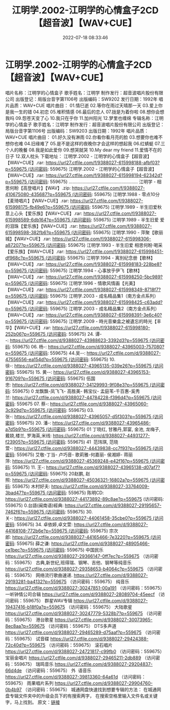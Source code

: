 ﻿---
title: 江明学.2002-江明学的心情盒子2CD【超音波】【WAV+CUE】
date: 2022-07-18 08:33:46
categories: WAV车载音乐、镜像
tags: 华语中文
---
# 江明学.2002-江明学的心情盒子2CD【超音波】【WAV+CUE】

唱片名称：江明学的心情盒子
歌手姓名：江明学
制作发行：超音波唱片股份有限公司
出版登记：局版台音字第1106号
出版编码：SW9202
发行日期：1992年
唱片品质：WAV+CUE
唱片曲目：
01.情巳逝
02.等你在雨过天晴那一天
03.爱上你是我一生的错
04.初恋
05.堆积情感
06.最后的恋人
07.拢是为着你啦
08.想你会想我吗
09.怨苍天变了心
10.我只在乎你
11.加州阳光
12.梦里也缠绵
专辑名称：江明学的心情盒子
歌手姓名：江明学
制作发行：超音波唱片股份有限公司
出版登记：局版台音字第1106号
出版编码：SW9203
出版日期：1992年
唱片品质：WAV+CUE
唱片曲目：
01.好久没有淋雨
02.你看你看月亮的脸
03.想要你也难不想你也难
04.旧缘难了
05.是不是这样的夜晚你才会这样的想起我
06.红蜻蜓
07.三个人的晚餐
08.我是如此爱你
09.想哭就哭
10.My dear my friend
11.爱情不在的日子
12.双人枕头
下载地址：
江明学.2002 - 江明学的心情盒子【超音波】【WAV+CUE】.rar: https://url27.ctfile.com/f/9388027-615998188-afbf03?p=559675 (访问密码:
559675)
江明学.2002 - 江明学的心情盒子【超音波】【WAV+CUE】.rar: https://url27.ctfile.com/f/9388027-615998194-62342d?p=559675 (访问密码:
559675)
......................................................
江明学 - 相思何盼【高登唱片】【WAV】.zip: https://url27.ctfile.com/f/9388027-410675080-435687?p=559675 (访问密码:
559675)
江明学.1988 - 零点10分【麦琦唱片】【WAV+CUE】.rar: https://url27.ctfile.com/f/9388027-615998175-fb49e6?p=559675 (访问密码:
559675)
江明学.1989 - 半生旧爱秋意上心头【爱乐族】【WAV+CUE】.rar: https://url27.ctfile.com/f/9388027-615998589-6db164?p=559675 (访问密码:
559675)
江明学.1989 - 半生旧爱 爱的泪珠【爱乐族】【WAV+CUE】.rar: https://url27.ctfile.com/f/9388027-615998598-382fb6?p=559675 (访问密码:
559675)
江明学.1990 - 萍聚【歌丽城】【WAV+CUE】.rar: https://url27.ctfile.com/f/9388027-615998306-a87207?p=559675 (访问密码:
559675)
江明学.1993 - 半生旧爱
相思何盼·喝采【爱乐族】【WAV+CUE】.rar: https://url27.ctfile.com/f/9388027-615998451-df968c?p=559675 (访问密码:
559675)
江明学.1994 - 离別纪念册【歌林】【WAV+CUE】.rar: https://url27.ctfile.com/f/9388027-615998183-228be8?p=559675 (访问密码:
559675)
江明学.1994 - 心事放乎伊飞【歌林】【WAV+CUE】.rar: https://url27.ctfile.com/f/9388027-615998250-5bc989?p=559675 (访问密码:
559675)
江明学.1996 - 情歌风情画【光美】【WAV+CUE】.rar: https://url27.ctfile.com/f/9388027-615998349-8718f7?p=559675 (访问密码:
559675)
江明学.2003 - 成名精品集1（南方金点系列）【WAV+CUE】.rar: https://url27.ctfile.com/f/9388027-615998425-c63add?p=559675 (访问密码:
559675)
江明学.2003 - 成名精品集2（南方金点系列）【WAV+CUE】.rar: https://url27.ctfile.com/f/9388027-615998391-3e6c40?p=559675 (访问密码:
559675)
江明学.2009 - 時光音樂盒之被遺忘的時光【丰华】【WAV+CUE】.rar: https://url27.ctfile.com/f/9388027-615998180-252b06?p=559675 (访问密码:
559675)
24. 谭--: https://url27.ctfile.com/d/9388027-43988623-3392d3?p=559675 (访问密码:
559675)
06. 杨-: https://url27.ctfile.com/d/9388027-43965003-757080?p=559675 (访问密码:
559675)
44.吴--: https://url27.ctfile.com/d/9388027-47556556-ea154d?p=559675 (访问密码:
559675)
10.徐-: https://url27.ctfile.com/d/9388027-43965135-039e26?p=559675 (访问密码:
559675)
15. 黄--: https://url27.ctfile.com/d/9388027-43965153-916709?p=559675 (访问密码:
559675)
伍国忠: https://url27.ctfile.com/d/9388027-34129993-9f08e3?p=559675 (访问密码:
559675)
0 龙飘飘-凤飞飞- 高胜美- 韩宝仪- 孟庭苇-千百惠-奚秀兰: https://url27.ctfile.com/d/9388027-44784228-f396d4?p=559675 (访问密码:
559675
07. 蔡-: https://url27.ctfile.com/d/9388027-43965060-3c929d?p=559675 (访问密码:
559675)
03. 张-: https://url27.ctfile.com/d/9388027-43965057-d5f303?p=559675 (访问密码:
559675)
20. 潘-: https://url27.ctfile.com/d/9388027-43965486-a7d5b9?p=559675 (访问密码:
559675)
01 丁晓红, 甘雅丹,郭宴, 金池, 龙梅子, 戴娆,楼兰, 罗海英,米线: https://url27.ctfile.com/d/9388027-44931277-f23905?p=559675 (访问密码:
559675)
41  范玮琪, 范晓萱-: https://url27.ctfile.com/d/9388027-44439838-cc7f93?p=559675 (访问密码:
559675)
艾敬-丁当- 卢巧音- 歌莉雅-何嘉丽- 侯湘婷- 蒋丽萍: https://url27.ctfile.com/d/9388027-45369248-e42f16?p=559675 (访问密码:
559675)
11. 王-: https://url27.ctfile.com/d/9388027-43965138-d07af7?p=559675 (访问密码:
559675)
20赵鹏, 赵照: https://url27.ctfile.com/d/9388027-45036321-16802a?p=559675 (访问密码:
559675)
木村好夫: https://url27.ctfile.com/d/9388027-33764009-3bad47?p=559675 (访问密码:
559675)
陈明CD:
https://url27.ctfile.com/d/9388027-44173892-89c8ae?p=559675
(访问密码: 559675)
0.台語(闽南语)經典: https://url27.ctfile.com/d/9388027-29195657-7462f6?p=559675 (访问密码:
559675)
30.关-: https://url27.ctfile.com/d/9388027-44061458-35cbe0?p=559675 (访问密码:
559675)
34. 卓依婷,卓文萱: https://url27.ctfile.com/d/9388027-44168108-772b6e?p=559675 (访问密码:
559675)
宗次郎: https://url27.ctfile.com/d/9388027-44165466-7e3220?p=559675 (访问密码:
559675)
薛之谦: https://url27.ctfile.com/d/9388027-48905466-ce1bec?p=559675 (访问密码:
559675)
中国民乐
https://url27.ctfile.com/d/9388027-29366147-0ff7ec?p=559675
（访问密码：559675）
古典,新世纪,班得瑞、钢琴、吉他、钢琴等纯音乐
https://url27.ctfile.com/d/9388027-29358653-b4064c?p=559675
（访问密码：559675）
网络流行歌曲速递.
https://url27.ctfile.com/d/9388027-29193281-ba4132?p=559675
（访问密码：559675）
纯音乐
https://url27.ctfile.com/d/9388027-30247851-00a191
（访问密码：559675）
一听钟情公司合辑
https://url27.ctfile.com/d/9388027-28089704-45eecf
（访问密码：559675）
群星WAV专辑
https://url27.ctfile.com/d/9388027-19437416-b18f0a?p=559675
（访问密码：559675）
大陆歌星
https://url27.ctfile.com/d/9388027-30247779-5328b7?p=559675
（访问密码：559675）
港台歌星
https://url27.ctfile.com/d/9388027-30073965-8ec8aa?p=559675
（访问密码：559675）
DTS多声道
https://url27.ctfile.com/d/9388027-29465289-d75aaf?p=559675
（访问密码：559675）
试音碟
https://url27.ctfile.com/d/9388027-29424388-72c40d?p=559675
（访问密码：559675）
滚石唱片
https://url27.ctfile.com/d/9388027-24721817-c99fb0
（访问密码：559675）
宝丽金唱片
https://url27.ctfile.com/d/9388027-29465211-2db889
（访问密码：559675）
瑞鸣音乐
https://url27.ctfile.com/d/9388027-29204837-66d4de
（访问密码：559675）
外  语音乐
https://url27.ctfile.com/d/9388027-39813360-64a61d
（访问密码：559675）
雨果唱片系列
https://url27.ctfile.com/d/9388027-29904760-0b4b97
（访问密码：559675）
城通网盘快速找到想要专辑的方法：
在城通网盘专辑文件夹中的升级会员下的有搜索两字，
在搜索空格里输入文件名或关键字，马上找到。
原文：[链接](https://blog.sina.com.cn/s/blog_1647c7e7601030yeu.html)